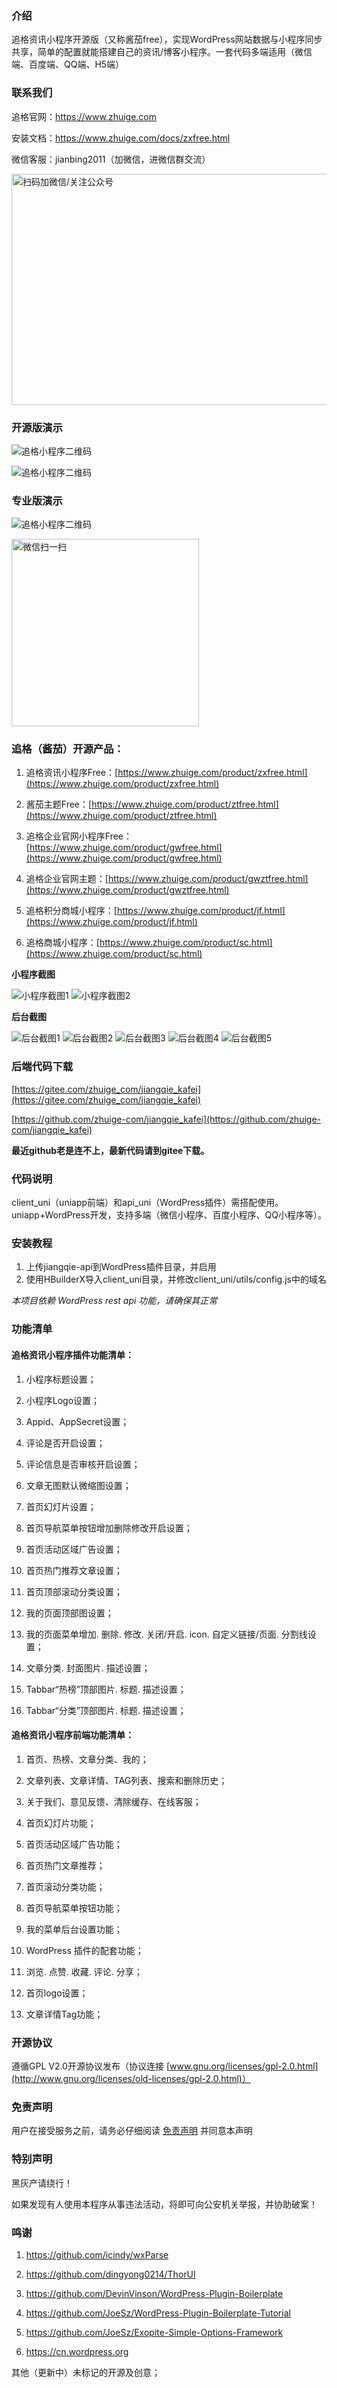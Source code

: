 
### 介绍

追格资讯小程序开源版（又称酱茄free），实现WordPress网站数据与小程序同步共享，简单的配置就能搭建自己的资讯/博客小程序。一套代码多端适用（微信端、百度端、QQ端、H5端）


### 联系我们

追格官网：https://www.zhuige.com

安装文档：https://www.zhuige.com/docs/zxfree.html

微信客服：jianbing2011（加微信，进微信群交流）

<img src="https://www.zhuige.com/ad/qrcode.png" alt="扫码加微信/关注公众号" width="600" height="370" />



### 开源版演示

![追格小程序二维码](https://www.zhuige.com/uploads/20210826/caf072cd077242494ebbe7372c022e0b.jpg) 

![追格小程序二维码](https://www.zhuige.com/uploads/20210903/fd3713efab57e0bb5e686a4c4dad8109.png) 



### 专业版演示

![追格小程序二维码](https://www.zhuige.com/uploads/20220525/e9d90108578e7a1b3857865d6a4c62f1.jpg) 

<img src="https://www.zhuige.com/uploads/20220525/f90d75fe933564349d71d5b294a97b2f.jpg" alt="微信扫一扫" width="300" height="300" />




### 追格（酱茄）开源产品：

1. 追格资讯小程序Free：[https://www.zhuige.com/product/zxfree.html](https://www.zhuige.com/product/zxfree.html)

2. 酱茄主题Free：[https://www.zhuige.com/product/ztfree.html](https://www.zhuige.com/product/ztfree.html)

3. 追格企业官网小程序Free：[https://www.zhuige.com/product/gwfree.html](https://www.zhuige.com/product/gwfree.html)

4. 追格企业官网主题：[https://www.zhuige.com/product/gwztfree.html](https://www.zhuige.com/product/gwztfree.html)

5. 追格积分商城小程序：[https://www.zhuige.com/product/jf.html](https://www.zhuige.com/product/jf.html)

6. 追格商城小程序：[https://www.zhuige.com/product/sc.html](https://www.zhuige.com/product/sc.html)



**小程序截图**

![小程序截图1](https://xcx.jiangqie.com/img/1.png)
![小程序截图2](https://xcx.jiangqie.com/img/2.png)

**后台截图**

![后台截图1](https://xcx.jiangqie.com/img/11.png)
![后台截图2](https://xcx.jiangqie.com/img/12.png)
![后台截图3](https://xcx.jiangqie.com/img/13.png)
![后台截图4](https://xcx.jiangqie.com/img/14.png)
![后台截图5](https://xcx.jiangqie.com/img/15.png)


### 后端代码下载

[https://gitee.com/zhuige_com/jiangqie_kafei](https://gitee.com/zhuige_com/jiangqie_kafei)

[https://github.com/zhuige-com/jiangqie_kafei](https://github.com/zhuige-com/jiangqie_kafei)

**最近github老是连不上，最新代码请到gitee下载。**



### 代码说明

client_uni（uniapp前端）和api_uni（WordPress插件）需搭配使用。uniapp+WordPress开发，支持多端（微信小程序、百度小程序、QQ小程序等）。



### 安装教程

1. 上传jiangqie-api到WordPress插件目录，并启用
2. 使用HBuilderX导入client_uni目录，并修改client_uni/utils/config.js中的域名

*本项目依赖 WordPress rest api 功能，请确保其正常*



### 功能清单

#### 追格资讯小程序插件功能清单：

1. 小程序标题设置；

2. 小程序Logo设置；

3. Appid、AppSecret设置；

4. 评论是否开启设置；

5. 评论信息是否审核开启设置；

6. 文章无图默认微缩图设置；

7. 首页幻灯片设置；

8. 首页导航菜单按钮增加删除修改开启设置；

9. 首页活动区域广告设置；

10. 首页热门推荐文章设置；

11. 首页顶部滚动分类设置；

12. 我的页面顶部图设置；

13. 我的页面菜单增加. 删除. 修改. 关闭/开启. icon. 自定义链接/页面. 分割线设置；

14. 文章分类. 封面图片. 描述设置；

15. Tabbar“热榜”顶部图片. 标题. 描述设置；

16. Tabbar“分类”顶部图片. 标题. 描述设置；


#### 追格资讯小程序前端功能清单：

1. 首页、热榜、文章分类、我的；

2. 文章列表、文章详情、TAG列表、搜索和删除历史；

3. 关于我们、意见反馈、清除缓存、在线客服；

4. 首页幻灯片功能；

5. 首页活动区域广告功能；

6. 首页热门文章推荐；

7. 首页滚动分类功能；

8. 首页导航菜单按钮功能；

9. 我的菜单后台设置功能；

10. WordPress 插件的配套功能；

11. 浏览. 点赞. 收藏. 评论. 分享；

12. 首页logo设置；

13. 文章详情Tag功能；



### 开源协议

遵循GPL V2.0开源协议发布（协议连接 [www.gnu.org/licenses/gpl-2.0.html](http://www.gnu.org/licenses/old-licenses/gpl-2.0.html)）



### 免责声明

用户在接受服务之前，请务必仔细阅读 [免责声明](https://www.zhuige.com/about/5.html) 并同意本声明



### 特别声明

黑灰产请绕行！

如果发现有人使用本程序从事违法活动，将即可向公安机关举报，并协助破案！



### 鸣谢

1. https://github.com/icindy/wxParse

2. https://github.com/dingyong0214/ThorUI

3. https://github.com/DevinVinson/WordPress-Plugin-Boilerplate

4. https://github.com/JoeSz/WordPress-Plugin-Boilerplate-Tutorial

5. https://github.com/JoeSz/Exopite-Simple-Options-Framework

6. https://cn.wordpress.org

其他（更新中）未标记的开源及创意； 